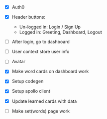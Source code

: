 - [x] Auth0
- [x] Header buttons:
  - Un-logged in: Login / Sign Up
  - Logged in: Greeting, Dashboard, Logout
- [ ] After login, go to dashboard
- [ ] User context store user info
- [ ] Avatar
- [x] Make word cards on dashboard work

- [x] Setup codegen
- [x] Setup apollo client
- [x] Update learned cards with data
- [ ] Make set(words) page work
